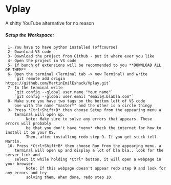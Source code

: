 # Vplay
A shitty YouTube alternative for no reason

##### Setup the Workspace:  
	 1- You have to have python installed (offcourse)  
	 2- Download VS code  
	 3- Download the project from Github - put it where ever you like  
	 4- Open the project in VS code  
	 5- If bunch of extensions will be recommended to you **DOWNLOAD ALL OF THEM**  
	 6- Open the terminal (Terminal tab -> new Terminal) and write  
		`git remote add origin https://github.com/MartinEmilEshack/Vplay.git`  
	 7- In the terminal write  
		`git config --global user.name "Your name"`  
		`git config --global user.email "email@.blabla.com"`  
	 8- Make sure you have two tags on the bottom left of VS code  
		one with the name "master*" and the other is a circle thingy  
	 9- Press *Ctrl+Shift+B* then choose Setup from the appearing menu a  
		terminal will open up.  
			 Note: Make sure to solve any errors that appears. These errors will probably  
			 be that you don't have *venv* check the internet for how to install it on your OS,  
			 Then, after installing redo step 9. If you get stuck tell Martin.  
	 10- Press *Ctrl+Shift+B* then choose Run from the appearing menu. a  
		terminal will open up and display a lot of bla bla.. look for the server link and  
		select it while holding *Ctrl* button, it will open a webpage in your browser.  
			 Note: If this webpage doesn't appear redo step 9 and look for any errors and try  
			 solving them. When done, redo step 10.  